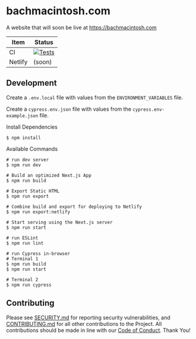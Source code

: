 # bachmacintosh.com

A website that will soon be live at https://bachmacintosh.com

| Item | Status |
| ---- | ------ |
| CI   | [![Tests](https://github.com/bachmacintosh/bachmacintosh.com/actions/workflows/test_main.yml/badge.svg?branch=main&event=push)](https://github.com/bachmacintosh/bachmacintosh.com/actions/workflows/test_main.yml) |
| Netlify | (soon) |

## Development

Create a `.env.local` file with values from the `ENVIRONMENT_VARIABLES` file.

Create a `cypress.env.json` file with values from the `cypress.env-example.json` file.

Install Dependencies

```shell
$ npm install
```

Available Commands

```shell
# run dev server
$ npm run dev

# Build an optimized Next.js App
$ npm run build

# Export Static HTML
$ npm run export

# Combine build and export for deploying to Netlify
$ npm run export:netlify

# Start serving using the Next.js server
$ npm run start

# run ESLint
$ npm run lint

# run Cypress in-browser
# Terminal 1
$ npm run build
$ npm run start

# Terminal 2
$ npm run cypress
```

## Contributing

Please see [SECURITY.md](https://github.com/bachmacintosh/bachmacintosh.com/blob/main/SECURITY.md) for reporting security vulnerabilities, and [CONTRIBUTING.md](https://github.com/bachmacintosh/bachmacintosh.com/blob/main/CONTRIBUTING.md) for all other contributions to the Project. All contributions should be made in line with our [Code of Conduct](https://github.com/bachmacintosh/bachmacintosh.com/blob/main/CODE_OF_CONDUCT.md). Thank You!